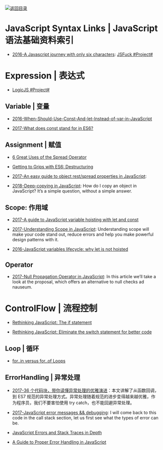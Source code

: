 [![返回目录](https://user-images.githubusercontent.com/5803001/38079637-ff0abcf0-3371-11e8-9b76-ad651620afc7.jpg)](https://github.com/wxyyxc1992/Awesome-Lists)

# JavaScript Syntax Links | JavaScript 语法基础资料索引

- [2016-A Javascript journey with only six characters](http://jazcash.com/a-javascript-journey-with-only-six-characters/): [JSFuck #Project# ](https://github.com/aemkei/jsfuck)

# Expression | 表达式

- [LogicJS #Project#](https://github.com/mcsoto/LogicJS)

## Variable | 变量

- [2016-When-Should-Use-Const-And-let-Instead-of-var-in-JavaScript](https://medium.com/@pandeysoni/when-should-use-const-and-let-instead-of-var-in-javascript-ec2c3d7e5ca6#.vv8lyf4sr)

* [2017-What does const stand for in ES6?](https://medium.com/the-node-js-collection/what-does-const-stand-for-in-es6-f7ab3d9e06fc)

## Assignment | 赋值

- [6 Great Uses of the Spread Operator](https://davidwalsh.name/spread-operator)

* [Getting to Grips with ES6: Destructuring](https://hackernoon.com/getting-to-grips-with-es6-destructuring-e5b5ddb34990#.i4yvrx7hh)

* [2017-An easy guide to object rest/spread properties in JavaScript](https://dmitripavlutin.com/object-rest-spread-properties-javascript/):

* [2018-Deep-copying in JavaScript](http://dassur.ma/things/deep-copy/): How do I copy an object in JavaScript? It’s a simple question, without a simple answer.

## Scope: 作用域

- [2017-A guide to JavaScript variable hoisting with let and const](https://medium.freecodecamp.com/what-is-variable-hoisting-differentiating-between-var-let-and-const-in-es6-f1a70bb43d)

* [2017-Understanding Scope in JavaScript](https://scotch.io/tutorials/understanding-scope-in-javascript): Understanding scope will make your code stand out, reduce errors and help you make powerful design patterns with it.

- [2016-JavaScript variables lifecycle: why let is not hoisted](https://parg.co/bjP)

## Operator

- [2017-Null Propagation Operator in JavaScript](https://ponyfoo.com/articles/null-propagation-operator): In this article we’ll take a look at the proposal, which offers an alternative to null checks ad nauseum.

# ControlFlow | 流程控制

- [Rethinking JavaScript: The if statement](https://hackernoon.com/rethinking-javascript-the-if-statement-b158a61cd6cb#.f3zgnmk79)

- [Rethinking JavaScript: Eliminate the switch statement for better code](https://hackernoon.com/rethinking-javascript-eliminate-the-switch-statement-for-better-code-5c81c044716d#.9xg1h0ws5)

## Loop | 循环

- [for..in versus for..of Loops](https://bitsofco.de/for-in-vs-for-of/)

## ErrorHandling | 异常处理

- [2017-36 个代码块，带你读懂异常处理的优雅演进](http://mp.weixin.qq.com/s/9_Gxn5eAr8XKYyRxh8e8EA)：本文讲解了从函数回调，到 ES7 规范的异常处理方式。异常处理随着规范的进步变得越来越优雅，作为程序员，我们不要害怕使用 try catch，也不能回避异常处理。

- [2017-JavaScript error messages && debugging](https://codeburst.io/javascript-error-messages-debugging-d23f84f0ae7c): I will come back to this code in the call stack section, let us first see what the types of error can be.

- [JavaScript Errors and Stack Traces in Depth](http://lucasfcosta.com/2017/02/17/JavaScript-Errors-and-Stack-Traces.html)

* [A Guide to Proper Error Handling in JavaScript](https://www.sitepoint.com/proper-error-handling-javascript/)
